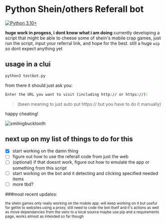 # Python Shein/others Referall bot

[![Python 3.10+](https://img.shields.io/badge/python-3.10+-blue.svg)](https://www.python.org/downloads)

**huge work in progess, i dont know what i am doing**
currently developing a script that might be able to cheese some of shein's mobile crap games, just run the script, input your referral link, and hope for the best.
still a huge `wip` so dont expect anything yet

## usage in a clui
```bash
python3 testbot.py
```
from there it should just ask you:
```bash
Enter the URL you want to visit (including http:// or https://): 
```
>(been meaning to just auto put https:// but you have to do it manually)

happy cheating!

![smilingbucktooth](https://github.com/user-attachments/assets/edd42958-8df0-4959-95e7-9dbbecfaef3a)

## next up on my list of things to do for this
- [x] start working on the damn thing
- [ ] figure out how to use the referall code from just the web
- [ ] (optional) if that doesnt work, figure out how to emulate the app or something from this script
- [ ] start working on the bot and it detecting and clicking specified needed items
- [ ] more tbd?

###most recent updates:

<sup>the shein games only really working on the mobile
app. will keep working on it but useful for gettin
to websites using a proxy, still need to code the
bot itself and it's actions as well as move
dependancies from the venv to a local source
maybe use pip and a requirements page, works
almost as intended so far though</sup>
